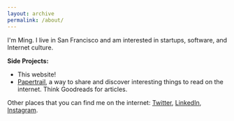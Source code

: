 ```yaml
---
layout: archive
permalink: /about/
---
```



I'm Ming. I live in San Francisco and am interested in startups, software, and Internet culture.

**Side Projects:**
- This website!  
- [Papertrail](https://www.papertrail.cc), a way to share and discover interesting things to read on the internet. Think Goodreads for articles.

Other places that you can find me on the internet: [Twitter](https://www.twitter.com/ming), [LinkedIn](https://www.linkedin.com/in/minglu1), [Instagram](https://www.instagram.com/m1nglu).
